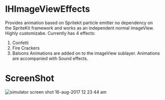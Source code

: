 # IHImageViewEffects
Provides animation based on Spritekit particle emitter no dependency on the SpriteKit framework and works as an independent normal imageView. 
Highly customizabe.
Currently has 4 effects:
1. Confetti
2. Fire Crackers
3. Baloons
Animations are added on to the imageView sublayer. Animations are accompanied with Sound effects.

# ScreenShot
![simulator screen shot 16-aug-2017 12 23 44 am](https://imgur.com/gcD3Dp9)
